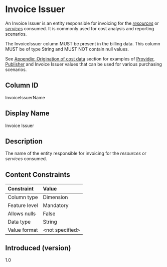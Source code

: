 # Invoice Issuer

An Invoice Issuer is an entity responsible for invoicing for the [*resources*](#glossary:resource) or [*services*](#glossary:service) consumed. It is commonly
used for cost analysis and reporting scenarios.

The InvoiceIssuer column MUST be present in the billing data. This column MUST be of type String and MUST NOT contain null values.

See [Appendix: Origination of cost data](#originationofcostdata) section for examples of [Provider](#provider), [Publisher](#publisher) and
Invoice Issuer values that can be used for various purchasing scenarios.

## Column ID

InvoiceIssuerName

## Display Name

Invoice Issuer

## Description

The name of the entity responsible for invoicing for the *resources* or *services* consumed.

## Content Constraints

| Constraint      | Value           |
|:----------------|:----------------|
| Column type     | Dimension       |
| Feature level   | Mandatory       |
| Allows nulls    | False           |
| Data type       | String          |
| Value format    | \<not specified> |

## Introduced (version)

1.0
